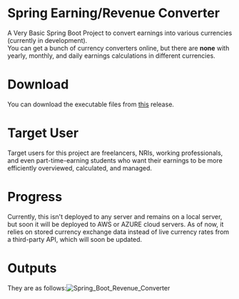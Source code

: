 # Spring Earning/Revenue Converter
A Very Basic Spring Boot Project to convert earnings into various currencies (currently in development).  
You can get a bunch of currency converters online, but there are **none** with yearly, monthly, and daily earnings calculations in different currencies.
# Download 
You can download the executable files from [this](https://github.com/PrathameshBhagat/Spring-Earning-Revenue-Converter/releases/tag/0.0.1) release.
# Target User
Target users for this project are freelancers, NRIs, working professionals, and even part-time-earning students who want their earnings to be more efficiently overviewed, calculated, and managed. 
# Progress
Currently, this isn't deployed to any server and remains on a local server, but soon it will be deployed to AWS or AZURE cloud servers.
As of now, it relies on stored currency exchange data instead of live currency rates from a third-party API, which will soon be updated.
#  Outputs 
They are as follows:![Spring_Boot_Revenue_Converter](https://github.com/PrathameshBhagat/Spring-Earning-Revenue-Converter/assets/90595097/f4489ca1-8dfb-49f1-991a-5e8c5d5264ae)

